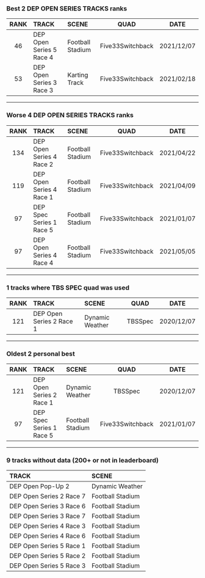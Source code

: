 ### Best 2 DEP OPEN SERIES TRACKS ranks
|RANK|TRACK|SCENE|QUAD|DATE|
|:---:|:---|:---|:---:|:---:|
|46|DEP Open Series 5 Race 4|Football Stadium|Five33Switchback|2021/12/07|
|53|DEP Open Series 3 Race 3|Karting Track|Five33Switchback|2021/02/18|
---
### Worse 4 DEP OPEN SERIES TRACKS ranks
|RANK|TRACK|SCENE|QUAD|DATE|
|:---:|:---|:---|:---:|:---:|
|134|DEP Open Series 4 Race 2|Football Stadium|Five33Switchback|2021/04/22|
|119|DEP Open Series 4 Race 1|Football Stadium|Five33Switchback|2021/04/09|
|97|DEP Spec Series 1 Race 5|Football Stadium|Five33Switchback|2021/01/07|
|97|DEP Open Series 4 Race 4|Football Stadium|Five33Switchback|2021/05/05|
---
### 1 tracks where TBS SPEC quad was used
|RANK|TRACK|SCENE|QUAD|DATE|
|:---:|:---|:---|:---:|:---:|
|121|DEP Open Series 2 Race 1|Dynamic Weather|TBSSpec|2020/12/07|
---
### Oldest 2 personal best
|RANK|TRACK|SCENE|QUAD|DATE|
|:---:|:---|:---|:---:|:---:|
|121|DEP Open Series 2 Race 1|Dynamic Weather|TBSSpec|2020/12/07|
|97|DEP Spec Series 1 Race 5|Football Stadium|Five33Switchback|2021/01/07|
---
### 9 tracks without data (200+ or not in leaderboard)
|TRACK|SCENE|
|:---|:---|
|DEP Open Pop-Up 2|Dynamic Weather|
|DEP Open Series 2 Race 7|Football Stadium|
|DEP Open Series 3 Race 6|Football Stadium|
|DEP Open Series 3 Race 7|Football Stadium|
|DEP Open Series 4 Race 3|Football Stadium|
|DEP Open Series 4 Race 6|Football Stadium|
|DEP Open Series 5 Race 1|Football Stadium|
|DEP Open Series 5 Race 2|Football Stadium|
|DEP Open Series 5 Race 3|Football Stadium|
